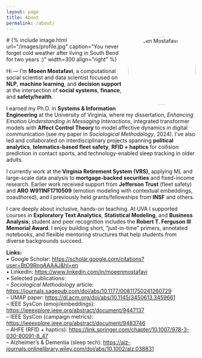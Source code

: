 ```yaml
---
layout: page
title: About
permalink: /about/
---
```


#<img src="/assets/img/moeen.jpg" alt="Moeen Mostafavi" width="180"    style="border-radius:50%; float:right; margin:0 0 1rem 1rem;">
{% include image.html url="/images/profile.jpg" caption="You never forget cold weather after living in South Bend for two years :)" width=300 align="right" %}

Hi — I’m **Moeen Mostafavi**, a computational social scientist and data scientist focused on
**NLP**, **machine learning**, and **decision support** at the intersection of
**social systems**, **finance**, and **safety/health**.

I earned my Ph.D. in **Systems & Information Engineering** at the University of Virginia,
where my dissertation, *Enhancing Emotion Understanding in Messaging Interactions*, integrated
transformer models with **Affect Control Theory** to model affective dynamics in digital
communication (see my paper in *Sociological Methodology*, 2024). I’ve also led and
collaborated on interdisciplinary projects spanning **political analytics**, **telematics-based
fleet safety**, **RFID + haptics** for collision prediction in contact sports, and
technology-enabled sleep tracking in older adults.

I currently work at the **Virginia Retirement System (VRS)**, applying ML and large-scale
data analysis to **mortgage-backed securities** and fixed-income research. Earlier work
received support from **Jefferson Trust** (fleet safety) and **ARO W911NF1710509** (emotion
modeling with contextual embeddings, coauthored), and I previously held grants/fellowships from
**INSF** and others.

I care deeply about inclusive, hands-on teaching. At UVA I supported courses in **Exploratory
Text Analytics**, **Statistical Modeling**, and **Business Analysis**; student and peer
recognition includes the **Robert T. Ferguson III Memorial Award**. I enjoy building short,
“just-in-time” primers, annotated notebooks, and flexible mentoring structures that help
students from diverse backgrounds succeed.

**Links:**  
• Google Scholar: <https://scholar.google.com/citations?user=BtO9RngAAAAJ&hl=en>  
• LinkedIn: <https://www.linkedin.com/in/moeenmostafavi>  
• Selected publications:  
  – *Sociological Methodology* article: <https://journals.sagepub.com/doi/abs/10.1177/00811750241260729>  
  – UMAP paper: <https://dl.acm.org/doi/abs/10.1145/3450613.3459661>  
  – IEEE SysCon (emoji/embeddings): <https://ieeexplore.ieee.org/abstract/document/9447137>  
  – IEEE SysCon (campaign metrics): <https://ieeexplore.ieee.org/abstract/document/9483746>  
  – AHFE (RFID + haptics): <https://link.springer.com/chapter/10.1007/978-3-030-80091-8_47>  
  – Alzheimer’s & Dementia (sleep tech): <https://alz-journals.onlinelibrary.wiley.com/doi/abs/10.1002/alz.038831>
